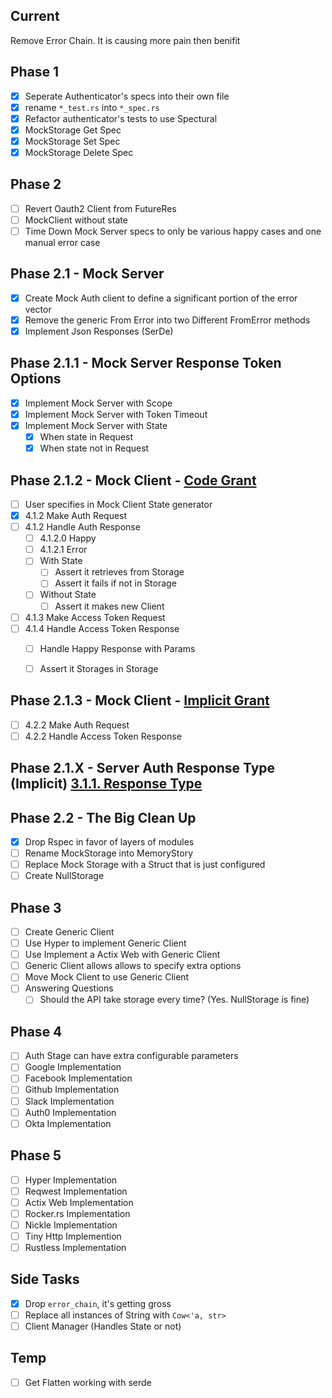Current
----
Remove Error Chain. It is causing more pain then benifit

Phase 1
----
- [x] Seperate Authenticator's specs into their own file
- [x] rename `*_test.rs` into `*_spec.rs`
- [x] Refactor authenticator's tests to use Spectural
- [x] MockStorage Get Spec
- [x] MockStorage Set Spec
- [x] MockStorage Delete Spec

Phase 2
----
- [ ] Revert Oauth2 Client from FutureRes
- [ ] MockClient without state
- [ ] Time Down Mock Server specs to only be various happy cases and one manual error case

Phase 2.1 - Mock Server
----
- [x] Create Mock Auth client to define a significant portion of the error vector
- [X] Remove the generic From Error into two Different FromError methods
- [X] Implement Json Responses (SerDe)

Phase 2.1.1 - Mock Server Response Token Options
----
- [X] Implement Mock Server with Scope
- [X] Implement Mock Server with Token Timeout
- [x] Implement Mock Server with State
  - [x] When state in Request
  - [x] When state not in Request

Phase 2.1.2 - Mock Client - [Code Grant](https://tools.ietf.org/html/rfc6749#section-4.1)
---
- [ ] User specifies in Mock Client State generator
- [x] 4.1.2 Make Auth Request
- [ ] 4.1.2 Handle Auth Response
  - [ ]  4.1.2.0 Happy
  - [ ]  4.1.2.1 Error
  - [ ] With State
    - [ ] Assert it retrieves from Storage
    - [ ] Assert it fails if not in Storage
  - [ ] Without State
    - [ ] Assert it makes new Client 
- [ ] 4.1.3 Make Access Token Request
- [ ] 4.1.4 Handle Access Token Response
  - [ ] Handle Happy Response with Params
  - [ ] Assert it Storages in Storage


Phase 2.1.3 - Mock Client - [Implicit Grant](https://tools.ietf.org/html/rfc6749#section-4.2)
---
- [ ] 4.2.2 Make Auth Request
- [ ] 4.2.2 Handle Access Token Response

Phase 2.1.X - Server Auth Response Type (Implicit) [3.1.1.  Response Type](https://tools.ietf.org/html/rfc6749#section-3.1.1)
--- 

Phase 2.2 - The Big Clean Up
----
- [X] Drop Rspec in favor of layers of modules
- [ ] Rename MockStorage into MemoryStory
- [ ] Replace Mock Storage with a Struct that is just configured
- [ ] Create NullStorage

Phase 3
----
- [ ] Create Generic Client
- [ ] Use Hyper to implement Generic Client
- [ ] Use Implement a Actix Web with Generic Client
- [ ] Generic Client allows allows to specify extra options
- [ ] Move Mock Client to use Generic Client
- [ ] Answering Questions
  - [ ] Should the API take storage every time? (Yes. NullStorage is fine)

Phase 4
---
- [ ] Auth Stage can have extra configurable parameters
- [ ] Google Implementation
- [ ] Facebook Implementation
- [ ] Github Implementation
- [ ] Slack Implementation
- [ ] Auth0 Implementation
- [ ] Okta Implementation

Phase 5
---
- [ ] Hyper Implementation
- [ ] Reqwest Implementation
- [ ] Actix Web Implementation
- [ ] Rocker.rs Implementation
- [ ] Nickle Implementation
- [ ] Tiny Http Implemention
- [ ] Rustless Implementation

Side Tasks
---
- [x] Drop `error_chain`, it's getting gross
- [ ] Replace all instances of String with `Cow<'a, str>`
- [ ] Client Manager (Handles State or not)

Temp
---
-[ ] Get Flatten working with serde